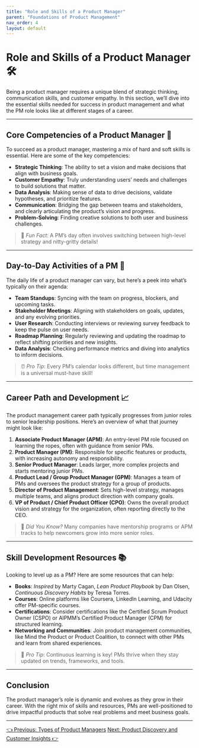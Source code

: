 ```yaml
---
title: "Role and Skills of a Product Manager"
parent: "Foundations of Product Management"
nav_order: 4
layout: default
---
```


# Role and Skills of a Product Manager 🛠️

Being a product manager requires a unique blend of strategic thinking, communication skills, and customer empathy. In this section, we’ll dive into the essential skills needed for success in product management and what the PM role looks like at different stages of a career.

---

## Core Competencies of a Product Manager 🎯

To succeed as a product manager, mastering a mix of hard and soft skills is essential. Here are some of the key competencies:

- **Strategic Thinking**: The ability to set a vision and make decisions that align with business goals.
- **Customer Empathy**: Truly understanding users’ needs and challenges to build solutions that matter.
- **Data Analysis**: Making sense of data to drive decisions, validate hypotheses, and prioritize features.
- **Communication**: Bridging the gap between teams and stakeholders, and clearly articulating the product’s vision and progress.
- **Problem-Solving**: Finding creative solutions to both user and business challenges.

> 🧩 *Fun Fact*: A PM’s day often involves switching between high-level strategy and nitty-gritty details!

---

## Day-to-Day Activities of a PM 📅

The daily life of a product manager can vary, but here’s a peek into what’s typically on their agenda:

- **Team Standups**: Syncing with the team on progress, blockers, and upcoming tasks.
- **Stakeholder Meetings**: Aligning with stakeholders on goals, updates, and any evolving priorities.
- **User Research**: Conducting interviews or reviewing survey feedback to keep the pulse on user needs.
- **Roadmap Planning**: Regularly reviewing and updating the roadmap to reflect shifting priorities and new insights.
- **Data Analysis**: Checking performance metrics and diving into analytics to inform decisions.

> ⏰ *Pro Tip*: Every PM’s calendar looks different, but time management is a universal must-have skill!

---

## Career Path and Development 📈

The product management career path typically progresses from junior roles to senior leadership positions. Here’s an overview of what that journey might look like:

1. **Associate Product Manager (APM)**: An entry-level PM role focused on learning the ropes, often with guidance from senior PMs.
2. **Product Manager (PM)**: Responsible for specific features or products, with increasing autonomy and responsibility.
3. **Senior Product Manager**: Leads larger, more complex projects and starts mentoring junior PMs.
4. **Product Lead / Group Product Manager (GPM)**: Manages a team of PMs and oversees the product strategy for a group of products.
5. **Director of Product Management**: Sets high-level strategy, manages multiple teams, and aligns product direction with company goals.
6. **VP of Product / Chief Product Officer (CPO)**: Owns the overall product vision and strategy for the organization, often reporting directly to the CEO.

> 🌱 *Did You Know?* Many companies have mentorship programs or APM tracks to help newcomers grow into more senior roles.

---

## Skill Development Resources 📚

Looking to level up as a PM? Here are some resources that can help:

- **Books**: *Inspired* by Marty Cagan, *Lean Product Playbook* by Dan Olsen, *Continuous Discovery Habits* by Teresa Torres.
- **Courses**: Online platforms like Coursera, LinkedIn Learning, and Udacity offer PM-specific courses.
- **Certifications**: Consider certifications like the Certified Scrum Product Owner (CSPO) or AIPMM’s Certified Product Manager (CPM) for structured learning.
- **Networking and Communities**: Join product management communities, like Mind the Product or Product Coalition, to connect with other PMs and learn from shared experiences.

> 📖 *Pro Tip*: Continuous learning is key! PMs thrive when they stay updated on trends, frameworks, and tools.

---

## Conclusion

The product manager’s role is dynamic and evolves as they grow in their career. With the right mix of skills and resources, PMs are well-positioned to drive impactful products that solve real problems and meet business goals.

---

<div class="nav-buttons">
    <a href="../1-foundations-of-product-management/types-of-product-managers" class="btn btn-secondary">👈 Previous: Types of Product Managers</a>
    <a href="../2-product-discovery-and-customer-insights/index" class="btn btn-primary">Next: Product Discovery and Customer Insights 👉</a>
</div>